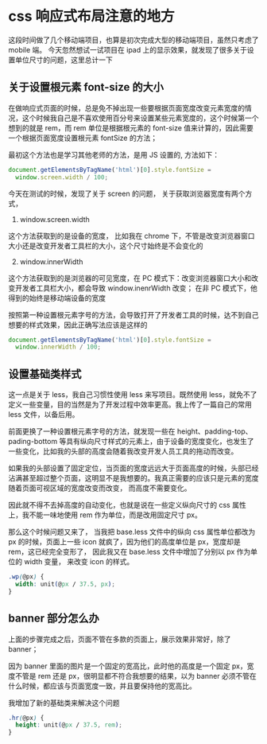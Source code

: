 <!-- Date: 2018-03-06 06:24:56 -->

# css 响应式布局注意的地方

这段时间做了几个移动端项目，也算是初次完成大型的移动端项目，虽然只考虑了 mobile 端。 今天忽然想试一试项目在 ipad 上的显示效果，就发现了很多关于设置单位尺寸的问题，这里总计一下

## 关于设置根元素 font-size 的大小

在做响应式页面的时候，总是免不掉出现一些要根据页面宽度改变元素宽度的情况，这个时候我自己是不喜欢使用百分号来设置某些元素宽度的，这个时候第一个想到的就是 rem，而 rem 单位是根据根元素的 font-size 值来计算的，因此需要一个根据页面宽度设置根元素 fontSize 的方法；

最初这个方法也是学习其他老师的方法，是用 JS 设置的, 方法如下：

```js
document.getElementsByTagName('html')[0].style.fontSize =
  window.screen.width / 100;
```

今天在测试的时候，发现了关于 screen 的问题， 关于获取浏览器宽度有两个方式，

1.  window.screen.width

这个方法获取到的是设备的宽度， 比如我在 chrome 下，不管是改变浏览器窗口大小还是改变开发者工具栏的大小，这个尺寸始终是不会变化的

2.  window.innerWidth

这个方法获取到的是浏览器的可见宽度，在 PC 模式下：改变浏览器窗口大小和改变开发者工具栏大小，都会导致 window.inenrWidth 改变； 在非 PC 模式下，他得到的始终是移动端设备的宽度

按照第一种设置根元素字号的方法，会导致打开了开发者工具的时候，达不到自己想要的样式效果，因此正确写法应该是这样的

```js
document.getElementsByTagName('html')[0].style.fontSize =
  window.innerWidth / 100;
```

## 设置基础类样式

这一点是关于 less，我自己习惯性使用 less 来写项目。既然使用 less，就免不了定义一些变量，目的当然是为了开发过程中效率更高。我上传了一篇自己的常用 less 文件，以备后用。

前面更换了一种设置根元素字号的方法，就发现一些在 height、padding-top、pading-bottom 等具有纵向尺寸样式的元素上，由于设备的宽度变化，也发生了一些变化，比如我的头部的高度会随着我改变开发人员工具的拖动而改变。

如果我的头部设置了固定定位，当页面的宽度远远大于页面高度的时候，头部已经沾满甚至超过整个页面，这明显不是我想要的。我真正需要的应该只是元素的宽度随着页面可视区域的宽度改变而改变， 而高度不需要变化。

因此就不得不去掉高度的自动变化，也就是说在一些定义纵向尺寸的 css 属性上，我不能一味地使用 rem 作为单位，而是改用固定尺寸 px。

那么这个时候问题又来了， 当我把 base.less 文件中的纵向 css 属性单位都改为 px 的时候，页面上一些 icon 就疯了，因为他们的高度单位是 px，宽度却是 rem，这已经完全变形了， 因此我又在 base.less 文件中增加了分别以 px 作为单位的 width 变量， 来改变 icon 的样式。

```css
.wp(@px) {
  width: unit(@px / 37.5, px);
}
```

## banner 部分怎么办

上面的步骤完成之后，页面不管在多款的页面上，展示效果非常好，除了 banner；

因为 banner 里面的图片是一个固定的宽高比，此时他的高度是一个固定 px，宽度不管是 rem 还是 px，很明显都不符合我想要的结果，以为 banner 必须不管在什么时候，都应该与页面宽度一致，并且要保持他的宽高比。

我增加了新的基础类来解决这个问题

```css
.hr(@px) {
  height: unit(@px / 37.5, rem);
}
```
